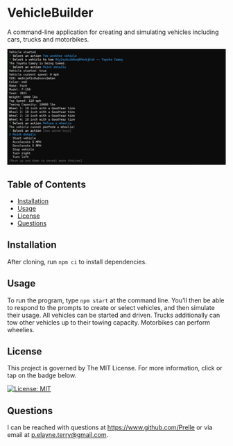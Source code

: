 # VehicleBuilder

A command-line application for creating and simulating vehicles including cars, trucks and motorbikes.

![Demo of application running in the console](media/screenshot.png)

## Table of Contents

- [Installation](#installation)
- [Usage](#usage)
- [License](#license)
- [Questions](#questions)

## Installation

After cloning, run `npm ci` to install dependencies.

## Usage

To run the program, type `npm start` at the command line. You'll then be able to respond to the prompts to create or select vehicles, and then simulate their usage. All vehicles can be started and driven. Trucks additionally can tow other vehicles up to their towing capacity. Motorbikes can perform wheelies.

## License

This project is governed by The MIT License. For more information, click or tap on the badge below.

[![License: MIT](https://img.shields.io/badge/License-MIT-yellow.svg)](https://opensource.org/licenses/MIT)

## Questions

I can be reached with questions at https://www.github.com/Prelle or via email at p.elayne.terry@gmail.com.
